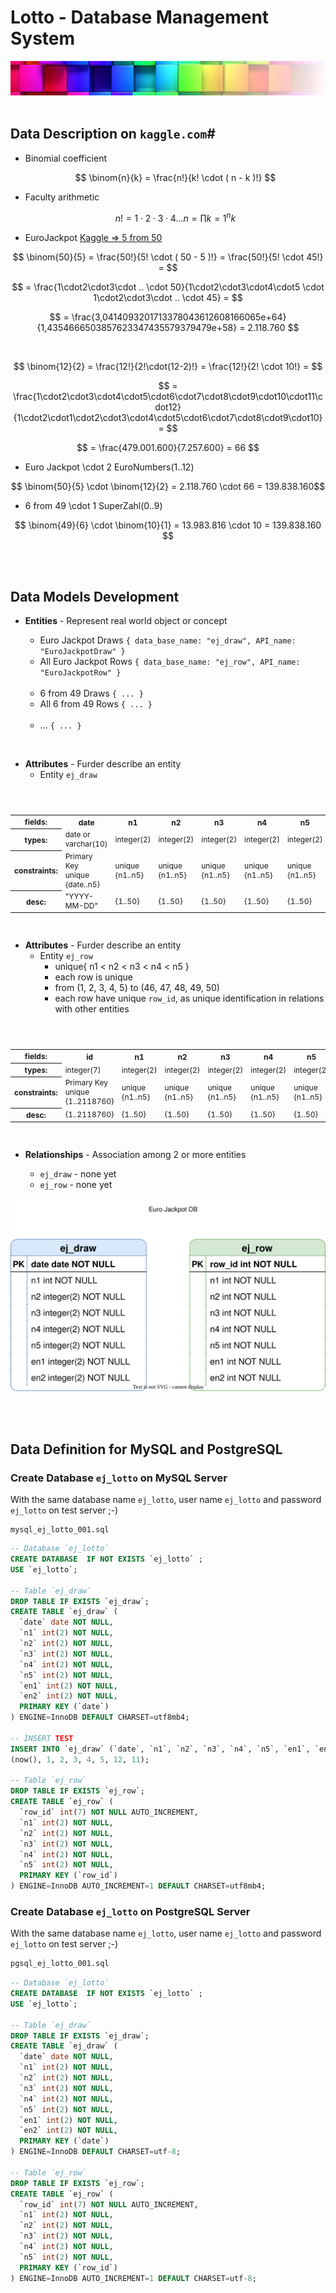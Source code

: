 # Lotto - Database Management System
![Logo egosanto.de](assets/images/documentation/logo.png)
<br><br>
## Data Description on `kaggle.com`#

- Binomial coefficient

    $$ \binom{n}{k} = \frac{n!}{k! \cdot ( n - k )!}  $$ 



- Faculty arithmetic

    $$ n! = 1\cdot2\cdot3\cdot4 ... n = \prod{k=1}^n{k} $$



- EuroJackpot [Kaggle => 5 from 50](https://www.kaggle.com/code/tonisun/5from50)

$$ \binom{50}{5} = \frac{50!}{5! \cdot ( 50 - 5 )!} = \frac{50!}{5! \cdot 45!} = $$ 

$$ = \frac{1\cdot2\cdot3\cdot .. \cdot 50}{1\cdot2\cdot3\cdot4\cdot5  \cdot  1\cdot2\cdot3\cdot .. \cdot 45} = $$

$$ = \frac{3,0414093201713378043612608166065e+64}{1,4354666503857623347435579379479e+58} = 2.118.760 $$

<br>

$$ \binom{12}{2} = \frac{12!}{2!\cdot(12-2)!} = \frac{12!}{2! \cdot 10!} = $$

$$ = \frac{1\cdot2\cdot3\cdot4\cdot5\cdot6\cdot7\cdot8\cdot9\cdot10\cdot11\cdot12}{1\cdot2\cdot1\cdot2\cdot3\cdot4\cdot5\cdot6\cdot7\cdot8\cdot9\cdot10} = $$

$$ = \frac{479.001.600}{7.257.600} = 66 $$

- Euro Jackpot \cdot 2 EuroNumbers(1..12)

$$ \binom{50}{5} \cdot \binom{12}{2} = 2.118.760 \cdot 66 = 139.838.160$$

- 6 from 49 \cdot 1 SuperZahl(0..9)  

$$ \binom{49}{6} \cdot \binom{10}{1} = 13.983.816  \cdot  10 = 139.838.160 $$

<br><br>
## Data Models Development

- **Entities** - Represent real world object or concept
  - Euro Jackpot Draws ```{ data_base_name: "ej_draw", API_name: "EuroJackpotDraw" }```
  - All Euro Jackpot Rows ```{ data_base_name: "ej_row", API_name: "EuroJackpotRow" }```
  <br>

  - 6 from 49 Draws ```{ ... }```
  - All 6 from 49 Rows ```{ ... }```
  <br>
  
  - ... ```{ ... }```

<br>



- **Attributes** - Furder describe an entity
  - Entity ```ej_draw```

<style>
    table {
        font-size: 12px;
    }
</style>

<table >
    <header>
        <tr>
            <th>fields: </th><th>date</th><th>n1</th><th>n2</th><th>n3</th><th>n4</th><th>n5</th><th>en1</th><th>en2</th>
        </tr>
    </header>
    <body>
         <tr>
            <th>types: </th><td>date or <br>varchar(10)</td><td>integer(2)</td><td>integer(2)</td><td>integer(2)</td><td>integer(2)</td><td>integer(2)</td><td>integer(2)</td><td>integer(2)</td>
        </tr>
        <tr>
            <th>constraints: </th><td>Primary Key<br> unique <br>{date..n5}</td><td>unique {n1..n5}</td><td>unique {n1..n5}</td><td>unique {n1..n5}</td><td>unique {n1..n5}</td><td>unique {n1..n5}</td><td>unique {en1, en2}</td><td>unique {en1, en2}</td>
        </tr>
        <tr>
            <th>desc: </th><td>"YYYY-MM-DD"</td><td>{1..50}</td><td>{1..50}</td><td>{1..50}</td><td>{1..50}</td><td>{1..50}</td><td>{1..12}</td><td>{1..12}</td>
        </tr>
    </body>
</table>

<br>

- **Attributes** - Furder describe an entity
  - Entity ```ej_row```
    - unique{ n1 < n2 < n3 < n4 < n5 }
    - each row is unique
    - from (1, 2, 3, 4, 5) to (46, 47, 48, 49, 50)
    - each row have unique `row_id`, as unique identification in relations with other entities


<style>
    table {
        font-size: 12px;
    }
</style>

<table >
    <header>
        <tr>
            <th>fields: </th><th>id</th><th>n1</th><th>n2</th><th>n3</th><th>n4</th><th>n5</th>
        </tr>
    </header>
    <body>
         <tr>
            <th>types: </th><td>integer(7)</td><td>integer(2)</td><td>integer(2)</td><td>integer(2)</td><td>integer(2)</td><td>integer(2)</td>
        </tr>
        <tr>
            <th>constraints: </th><td>Primary Key<br> unique <br>{1..2118760}</td><td>unique {n1..n5}</td><td>unique {n1..n5}</td><td>unique {n1..n5}</td><td>unique {n1..n5}</td><td>unique {n1..n5}</td>
        </tr>
        <tr>
            <th>desc: </th><td>{1..2118760}</td><td>{1..50}</td><td>{1..50}</td><td>{1..50}</td><td>{1..50}</td><td>{1..50}</td>
        </tr>
    </body>
</table>

<br>

- **Relationships** - Association among 2 or more entities

  - ```ej_draw``` - none yet
  - ```ej_row``` - none yet

![Euro Jackpot DB](assets/images/documentation/er-diagram.drawio.svg)

<br><br>
## Data Definition for MySQL and PostgreSQL

### Create Database `ej_lotto` on MySQL Server

With the same database name `ej_lotto`, user name `ej_lotto` and password `ej_lotto` on test server ;-)

```shell 
mysql_ej_lotto_001.sql
```

```SQL
-- Database `ej_lotto`
CREATE DATABASE  IF NOT EXISTS `ej_lotto` ;
USE `ej_lotto`;

-- Table `ej_draw`
DROP TABLE IF EXISTS `ej_draw`;
CREATE TABLE `ej_draw` (
  `date` date NOT NULL,
  `n1` int(2) NOT NULL,
  `n2` int(2) NOT NULL,
  `n3` int(2) NOT NULL,
  `n4` int(2) NOT NULL,
  `n5` int(2) NOT NULL,
  `en1` int(2) NOT NULL,
  `en2` int(2) NOT NULL,
  PRIMARY KEY (`date`)
) ENGINE=InnoDB DEFAULT CHARSET=utf8mb4;

-- INSERT TEST
INSERT INTO `ej_draw` (`date`, `n1`, `n2`, `n3`, `n4`, `n5`, `en1`, `en2` VALUES 
(now(), 1, 2, 3, 4, 5, 12, 11);

-- Table `ej_row`
DROP TABLE IF EXISTS `ej_row`;
CREATE TABLE `ej_row` (
  `row_id` int(7) NOT NULL AUTO_INCREMENT,
  `n1` int(2) NOT NULL,
  `n2` int(2) NOT NULL,
  `n3` int(2) NOT NULL,
  `n4` int(2) NOT NULL,
  `n5` int(2) NOT NULL,
  PRIMARY KEY (`row_id`)
) ENGINE=InnoDB AUTO_INCREMENT=1 DEFAULT CHARSET=utf8mb4;
```


### Create Database `ej_lotto` on PostgreSQL Server

With the same database name `ej_lotto`, user name `ej_lotto` and password `ej_lotto` on test server ;-)

```BASH
pgsql_ej_lotto_001.sql
```

```SQL
-- Database `ej_lotto`
CREATE DATABASE  IF NOT EXISTS `ej_lotto` ;
USE `ej_lotto`;

-- Table `ej_draw`
DROP TABLE IF EXISTS `ej_draw`;
CREATE TABLE `ej_draw` (
  `date` date NOT NULL,
  `n1` int(2) NOT NULL,
  `n2` int(2) NOT NULL,
  `n3` int(2) NOT NULL,
  `n4` int(2) NOT NULL,
  `n5` int(2) NOT NULL,
  `en1` int(2) NOT NULL,
  `en2` int(2) NOT NULL,
  PRIMARY KEY (`date`)
) ENGINE=InnoDB DEFAULT CHARSET=utf-8;

-- Table `ej_row`
DROP TABLE IF EXISTS `ej_row`;
CREATE TABLE `ej_row` (
  `row_id` int(7) NOT NULL AUTO_INCREMENT,
  `n1` int(2) NOT NULL,
  `n2` int(2) NOT NULL,
  `n3` int(2) NOT NULL,
  `n4` int(2) NOT NULL,
  `n5` int(2) NOT NULL,
  PRIMARY KEY (`row_id`)
) ENGINE=InnoDB AUTO_INCREMENT=1 DEFAULT CHARSET=utf-8;
```